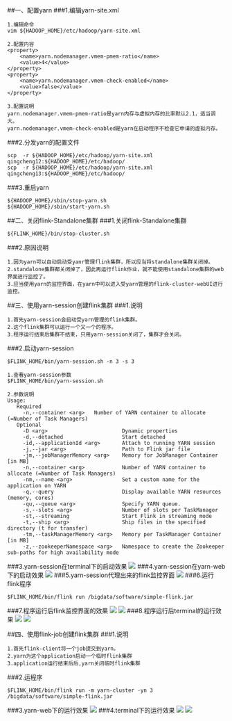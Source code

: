 ##一、配置yarn
###1.编辑yarn-site.xml
```
1.编辑命令
vim ${HADOOP_HOME}/etc/hadoop/yarn-site.xml

2.配置内容
<property>  
    <name>yarn.nodemanager.vmem-pmem-ratio</name>  
    <value>4</value>  
</property> 
<property>  
    <name>yarn.nodemanager.vmem-check-enabled</name>  
    <value>false</value>  
</property> 

3.配置说明
yarn.nodemanager.vmem-pmem-ratio是yarn内存与虚拟内存的比率默认2.1，适当调大。
yarn.nodemanager.vmem-check-enabled是yarn在启动程序不检查它申请的虚拟内存。
```

###2.分发yarn的配置文件
```
scp  -r ${HADOOP_HOME}/etc/hadoop/yarn-site.xml  qingcheng12:${HADOOP_HOME}/etc/hadoop/
scp  -r ${HADOOP_HOME}/etc/hadoop/yarn-site.xml  qingcheng13:${HADOOP_HOME}/etc/hadoop/
```
###3.重启yarn
```
${HADOOP_HOME}/sbin/stop-yarn.sh
${HADOOP_HOME}/sbin/start-yarn.sh
```

##二、关闭flink-Standalone集群
###1.关闭flink-Standalone集群
```
${FLINK_HOME}/bin/stop-cluster.sh
```
###2.原因说明
```
1.因为yarn可以自动启动受yanr管理flink集群，所以应当将standalone集群关闭掉。
2.standalone集群都关闭掉了，因此再运行flink作业，就不能使用standalone集群的web界面进行监控了。
3.应当使用yarn的监控界面，在yarn中可以进入受yarn管理的flink-cluster-webUI进行监控。
```

##三、使用yarn-session创建flink集群
###1.说明
```
1.首先yarn-session会启动受yarn管理的flink集群。
2.这个flink集群可以运行一个又一个的程序。
3.程序运行结束后集群不结束，只用yarn-session关闭了，集群才会关闭。
```
###2.启动yarn-session

```
$FLINK_HOME/bin/yarn-session.sh -n 3 -s 3
```
```
1.查看yarn-session参数
$FLINK_HOME/bin/yarn-session.sh 

2.参数说明
Usage:
   Required
     -n,--container <arg>   Number of YARN container to allocate (=Number of Task Managers)
   Optional
     -D <arg>                        Dynamic properties
     -d,--detached                   Start detached
     -id,--applicationId <arg>       Attach to running YARN session
     -j,--jar <arg>                  Path to Flink jar file
     -jm,--jobManagerMemory <arg>    Memory for JobManager Container [in MB]
     -n,--container <arg>            Number of YARN container to allocate (=Number of Task Managers)
     -nm,--name <arg>                Set a custom name for the application on YARN
     -q,--query                      Display available YARN resources (memory, cores)
     -qu,--queue <arg>               Specify YARN queue.
     -s,--slots <arg>                Number of slots per TaskManager
     -st,--streaming                 Start Flink in streaming mode
     -t,--ship <arg>                 Ship files in the specified directory (t for transfer)
     -tm,--taskManagerMemory <arg>   Memory per TaskManager Container [in MB]
     -z,--zookeeperNamespace <arg>   Namespace to create the Zookeeper sub-paths for high availability mode
```

###3.yarn-session在terminal下的启动效果
![](images/Snip20161127_69.png) 
###4.yarn-session在yarn-web下的启动效果
![](images/Snip20161127_70.png) 
###5.yarn-session代理出来的flink监控界面
![](images/Snip20161127_71.png) 
###6.运行flink程序
```
$FLINK_HOME/bin/flink run /bigdata/software/simple-flink.jar
```
###7.程序运行后flink监控界面的效果
![](images/Snip20161127_74.png) 
![](images/Snip20161127_75.png) 
###8.程序运行后terminal的运行效果
![](images/Snip20161127_72.png) 
![](images/Snip20161127_73.png) 

##四、使用flink-job创建flink集群
###1.说明
```
1.首先flink-client将一个job提交到yarn。
2.yarn为这个application启动一个临时flink集群
3.application运行结束后后,yarn关闭临时flink集群
```
###2.运程序
```
$FLINK_HOME/bin/flink run -m yarn-cluster -yn 3
/bigdata/software/simple-flink.jar
```
###3.yarn-web下的运行效果
![](images/Snip20161127_68.png) 
###4.terminal下的运行效果
![](images/Snip20161127_66.png) 
![](images/Snip20161127_67.png) 





